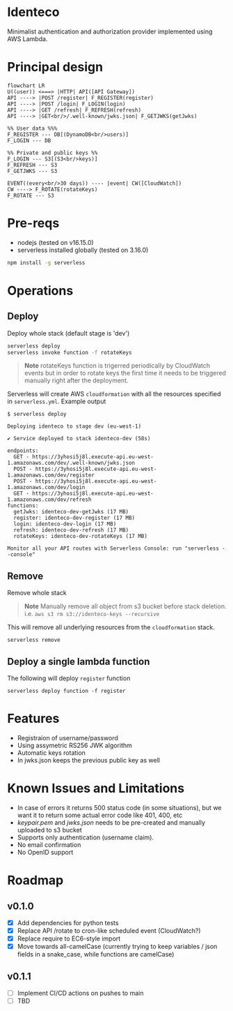# Identeco

Minimalist authentication and authorization provider implemented using AWS Lambda.

# Principal design

```mermaid
flowchart LR
U((user)) <===> |HTTP| API([API Gateway])
API ----> |POST /register| F_REGISTER(register)
API ----> |POST /login| F_LOGIN(login)
API ----> |GET /refresh| F_REFRESH(refresh)
API ----> |GET<br/>/.well-known/jwks.json| F_GETJWKS(getJwks)

%% User data %%%
F_REGISTER --- DB[(DynamoDB<br/>users)]
F_LOGIN --- DB

%% Private and public keys %%
F_LOGIN --- S3[(S3<br/>keys)]
F_REFRESH --- S3
F_GETJWKS --- S3

EVENT((every<br/>30 days)) ---- |event| CW([CloudWatch])
CW ----> F_ROTATE(rotateKeys)
F_ROTATE --- S3
```

# Pre-reqs

- nodejs (tested on v16.15.0)
- serverless installed globally (tested on 3.16.0)

```sh
npm install -g serverless
```

# Operations

## Deploy

Deploy whole stack (default stage is 'dev')

```bash
serverless deploy
serverless invoke function -f rotateKeys
```

> **Note** rotateKeys function is trigerred periodically by CloudWatch events but in order to
> rotate keys the first time it needs to be triggered manually right after the deployment.

Serverless will create AWS `cloudformation` with all the resources specified in `serverless.yml`.
Example output

```
$ serverless deploy

Deploying identeco to stage dev (eu-west-1)

✔ Service deployed to stack identeco-dev (58s)

endpoints:
  GET - https://3yhosi5j8l.execute-api.eu-west-1.amazonaws.com/dev/.well-known/jwks.json
  POST - https://3yhosi5j8l.execute-api.eu-west-1.amazonaws.com/dev/register
  POST - https://3yhosi5j8l.execute-api.eu-west-1.amazonaws.com/dev/login
  GET - https://3yhosi5j8l.execute-api.eu-west-1.amazonaws.com/dev/refresh
functions:
  getJwks: identeco-dev-getJwks (17 MB)
  register: identeco-dev-register (17 MB)
  login: identeco-dev-login (17 MB)
  refresh: identeco-dev-refresh (17 MB)
  rotateKeys: identeco-dev-rotateKeys (17 MB)

Monitor all your API routes with Serverless Console: run "serverless --console"
```

## Remove

Remove whole stack

> **Note** Manually remove all object from s3 bucket before stack deletion.
> i.e. `aws s3 rm s3://identeco-keys --recursive`

This will remove all underlying resources from the `cloudformation` stack.

```
serverless remove
```

## Deploy a single lambda function

The following will deploy `register` function

```
serverless deploy function -f register
```

# Features

- Registraion of username/password
- Using assymetric RS256 JWK algorithm
- Automatic keys rotation
- In jwks.json keeps the previous public key as well

# Known Issues and Limitations

- In case of errors it returns 500 status code (in some situations), but we want it to return some actual error code like 401, 400, etc
- _keypair.pem_ and _jwks.json_ needs to be pre-created and manually uploaded to s3 bucket
- Supports only authentication (username claim).
- No email confirmation
- No OpenID support

# Roadmap

## v0.1.0

- [x] Add dependencies for python tests
- [x] Replace API /rotate to cron-like scheduled event (CloudWatch?)
- [x] Replace require to EC6-style import
- [x] Move towards all-camelCase (currently trying to keep variables / json fields in a snake_case, while functions are camelCase)

## v0.1.1

- [ ] Implement CI/CD actions on pushes to main
- [ ] TBD
